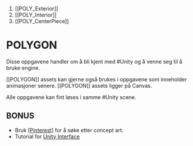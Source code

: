 1. [[POLY_Exterior]]
2. [[POLY_Interior]]
3. [[POLY_CenterPiece]]


POLYGON
=========
Disse oppgavene handler om å bli kjent med #Unity og å venne seg til å bruke engine.

[[POLYGON]] assets kan gjerne også brukes i oppgavene som inneholder animasjoner senere. [[POLYGON]] assets ligger på Canvas.

Alle oppgavene kan fint løses i samme #Unity scene.

BONUS
--------

* Bruk [[Pinterest]](https://pinterest.com) for å søke etter concept art.
* Tutorial for [Unity Interface]()
